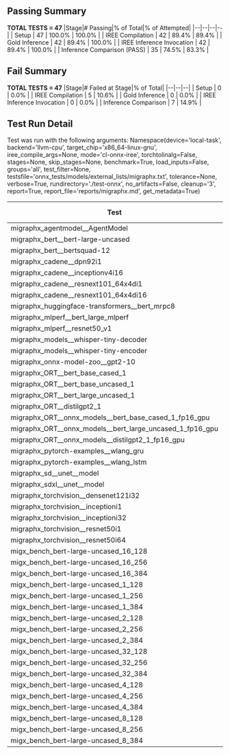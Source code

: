## Passing Summary

**TOTAL TESTS = 47**
|Stage|# Passing|% of Total|% of Attempted|
|--|--|--|--|
| Setup | 47 | 100.0% | 100.0% |
| IREE Compilation | 42 | 89.4% | 89.4% |
| Gold Inference | 42 | 89.4% | 100.0% |
| IREE Inference Invocation | 42 | 89.4% | 100.0% |
| Inference Comparison (PASS) | 35 | 74.5% | 83.3% |
## Fail Summary

**TOTAL TESTS = 47**
|Stage|# Failed at Stage|% of Total|
|--|--|--|
| Setup | 0 | 0.0% |
| IREE Compilation | 5 | 10.6% |
| Gold Inference | 0 | 0.0% |
| IREE Inference Invocation | 0 | 0.0% |
| Inference Comparison | 7 | 14.9% |
## Test Run Detail
Test was run with the following arguments:
Namespace(device='local-task', backend='llvm-cpu', target_chip='x86_64-linux-gnu', iree_compile_args=None, mode='cl-onnx-iree', torchtolinalg=False, stages=None, skip_stages=None, benchmark=True, load_inputs=False, groups='all', test_filter=None, testsfile='onnx_tests/models/external_lists/migraphx.txt', tolerance=None, verbose=True, rundirectory='./test-onnx', no_artifacts=False, cleanup='3', report=True, report_file='reports/migraphx.md', get_metadata=True)

| Test | Exit Status | Mean Benchmark Time (ms) | Notes |
|--|--|--|--|
| migraphx_agentmodel__AgentModel | compilation | None | |
| migraphx_bert__bert-large-uncased | PASS | 372.68008788426715 | |
| migraphx_bert__bertsquad-12 | PASS | 95.57209696088518 | |
| migraphx_cadene__dpn92i1 | PASS | 186.09751171121994 | |
| migraphx_cadene__inceptionv4i16 | PASS | 7396.393569807212 | |
| migraphx_cadene__resnext101_64x4di1 | PASS | 337.64107152819633 | |
| migraphx_cadene__resnext101_64x4di16 | compilation | None | |
| migraphx_huggingface-transformers__bert_mrpc8 | PASS | 385.3724425037702 | |
| migraphx_mlperf__bert_large_mlperf | Numerics | 413.340063765645 | |
| migraphx_mlperf__resnet50_v1 | PASS | 100.07601032654442 | |
| migraphx_models__whisper-tiny-decoder | PASS | 33.25779600576921 | |
| migraphx_models__whisper-tiny-encoder | Numerics | 190.34763456632695 | |
| migraphx_onnx-model-zoo__gpt2-10 | compilation | None | |
| migraphx_ORT__bert_base_cased_1 | PASS | 88.11432353797413 | |
| migraphx_ORT__bert_base_uncased_1 | PASS | 92.11344200940357 | |
| migraphx_ORT__bert_large_uncased_1 | PASS | 257.9401975704564 | |
| migraphx_ORT__distilgpt2_1 | PASS | 30.206949077546597 | |
| migraphx_ORT__onnx_models__bert_base_cased_1_fp16_gpu | Numerics | 85.54104017093778 | |
| migraphx_ORT__onnx_models__bert_large_uncased_1_fp16_gpu | Numerics | 249.54068867696654 | |
| migraphx_ORT__onnx_models__distilgpt2_1_fp16_gpu | Numerics | 42.96874724052571 | |
| migraphx_pytorch-examples__wlang_gru | PASS | 81.66425261232588 | |
| migraphx_pytorch-examples__wlang_lstm | PASS | 45.59777630493045 | |
| migraphx_sd__unet__model | compilation | None | |
| migraphx_sdxl__unet__model | compilation | None | |
| migraphx_torchvision__densenet121i32 | PASS | 1354.997309545676 | |
| migraphx_torchvision__inceptioni1 | PASS | 192.51291950543722 | |
| migraphx_torchvision__inceptioni32 | PASS | 6095.495952914159 | |
| migraphx_torchvision__resnet50i1 | PASS | 98.96525793841904 | |
| migraphx_torchvision__resnet50i64 | PASS | 5382.619341214498 | |
| migx_bench_bert-large-uncased_16_128 | PASS | 2748.046307514111 | |
| migx_bench_bert-large-uncased_16_256 | PASS | 4300.698184718688 | |
| migx_bench_bert-large-uncased_16_384 | Numerics | 5910.749559601148 | |
| migx_bench_bert-large-uncased_1_128 | PASS | 162.43690407524505 | |
| migx_bench_bert-large-uncased_1_256 | PASS | 281.72401794128945 | |
| migx_bench_bert-large-uncased_1_384 | PASS | 493.28669905662537 | |
| migx_bench_bert-large-uncased_2_128 | PASS | 379.06205529967946 | |
| migx_bench_bert-large-uncased_2_256 | PASS | 603.1932234764099 | |
| migx_bench_bert-large-uncased_2_384 | PASS | 827.8970482448736 | |
| migx_bench_bert-large-uncased_32_128 | PASS | 5142.7665154139195 | |
| migx_bench_bert-large-uncased_32_256 | PASS | 8053.254110117752 | |
| migx_bench_bert-large-uncased_32_384 | Numerics | 11816.958593825499 | |
| migx_bench_bert-large-uncased_4_128 | PASS | 718.6601075033346 | |
| migx_bench_bert-large-uncased_4_256 | PASS | 1154.1106986502805 | |
| migx_bench_bert-large-uncased_4_384 | PASS | 1672.0311182240646 | |
| migx_bench_bert-large-uncased_8_128 | PASS | 1317.122376213471 | |
| migx_bench_bert-large-uncased_8_256 | PASS | 2079.936778793732 | |
| migx_bench_bert-large-uncased_8_384 | PASS | 3171.1773549516997 | |
